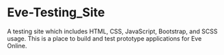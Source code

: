 # Eve-Testing_Site
 A testing site which includes HTML, CSS, JavaScript, Bootstrap, and SCSS usage. This is a place to build and test prototype applications for Eve Online.
